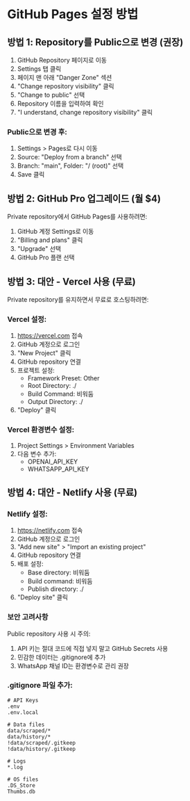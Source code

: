 # GitHub Pages 설정 방법

## 방법 1: Repository를 Public으로 변경 (권장)

1. GitHub Repository 페이지로 이동
2. Settings 탭 클릭
3. 페이지 맨 아래 "Danger Zone" 섹션
4. "Change repository visibility" 클릭
5. "Change to public" 선택
6. Repository 이름을 입력하여 확인
7. "I understand, change repository visibility" 클릭

### Public으로 변경 후:
1. Settings > Pages로 다시 이동
2. Source: "Deploy from a branch" 선택
3. Branch: "main", Folder: "/ (root)" 선택
4. Save 클릭

## 방법 2: GitHub Pro 업그레이드 (월 $4)

Private repository에서 GitHub Pages를 사용하려면:
1. GitHub 계정 Settings로 이동
2. "Billing and plans" 클릭
3. "Upgrade" 선택
4. GitHub Pro 플랜 선택

## 방법 3: 대안 - Vercel 사용 (무료)

Private repository를 유지하면서 무료로 호스팅하려면:

### Vercel 설정:
1. https://vercel.com 접속
2. GitHub 계정으로 로그인
3. "New Project" 클릭
4. GitHub repository 연결
5. 프로젝트 설정:
   - Framework Preset: Other
   - Root Directory: ./
   - Build Command: 비워둠
   - Output Directory: ./
6. "Deploy" 클릭

### Vercel 환경변수 설정:
1. Project Settings > Environment Variables
2. 다음 변수 추가:
   - OPENAI_API_KEY
   - WHATSAPP_API_KEY

## 방법 4: 대안 - Netlify 사용 (무료)

### Netlify 설정:
1. https://netlify.com 접속
2. GitHub 계정으로 로그인
3. "Add new site" > "Import an existing project"
4. GitHub repository 연결
5. 배포 설정:
   - Base directory: 비워둠
   - Build command: 비워둠
   - Publish directory: ./
6. "Deploy site" 클릭

### 보안 고려사항

Public repository 사용 시 주의:
1. API 키는 절대 코드에 직접 넣지 말고 GitHub Secrets 사용
2. 민감한 데이터는 .gitignore에 추가
3. WhatsApp 채널 ID는 환경변수로 관리 권장

### .gitignore 파일 추가:
```
# API Keys
.env
.env.local

# Data files
data/scraped/*
data/history/*
!data/scraped/.gitkeep
!data/history/.gitkeep

# Logs
*.log

# OS files
.DS_Store
Thumbs.db
```
